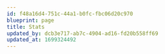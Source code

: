 ```yaml
---
id: f48a16d4-751c-44a1-b0fc-fbc06d20c970
blueprint: page
title: Stats
updated_by: dcb3e717-ab7c-4904-ad16-fd20b558ff69
updated_at: 1699324492
---
```

